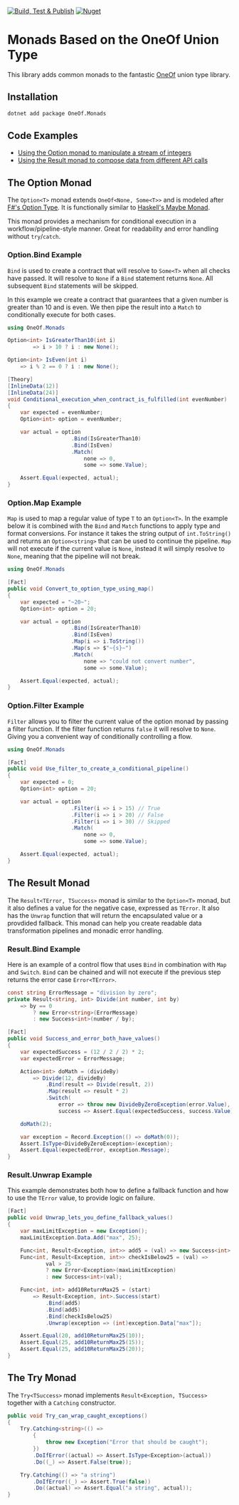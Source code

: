 [![Build, Test & Publish](https://github.com/svan-jansson/OneOf.Monads/actions/workflows/build-test-publish.yml/badge.svg)](https://github.com/svan-jansson/OneOf.Monads/actions/workflows/build-test-publish.yml) [![Nuget](https://img.shields.io/nuget/v/OneOf.Monads)](https://www.nuget.org/packages/OneOf.Monads/)

# Monads Based on the OneOf Union Type

This library adds common monads to the fantastic [OneOf](https://github.com/mcintyre321/OneOf) union type library.

## Installation

```bash
dotnet add package OneOf.Monads
```

## Code Examples

- [Using the Option monad to manipulate a stream of integers](examples/option-examples/Program.cs)
- [Using the Result monad to compose data from different API calls](examples/result-examples/Program.cs)

## The Option Monad

The `Option<T>` monad extends `OneOf<None, Some<T>>` and is modeled after [F#'s Option Type](https://docs.microsoft.com/en-us/dotnet/fsharp/language-reference/options). It is functionally similar to [Haskell's Maybe Monad](https://wiki.haskell.org/Maybe).

This monad provides a mechanism for conditional execution in a workflow/pipeline-style manner. Great for readability and error handling without `try`/`catch`.

### Option.Bind Example

`Bind` is used to create a contract that will resolve to `Some<T>` when all checks have passed. It will resolve to `None` if a `Bind` statement returns `None`. All subsequent `Bind` statements will be skipped.

In this example we create a contract that guarantees that a given number is greater than 10 and is even. We then pipe the result into a `Match` to conditionally execute for both cases.

```csharp
using OneOf.Monads

Option<int> IsGreaterThan10(int i)
        => i > 10 ? i : new None();

Option<int> IsEven(int i)
    => i % 2 == 0 ? i : new None();

[Theory]
[InlineData(12)]
[InlineData(24)]
void Conditional_execution_when_contract_is_fulfilled(int evenNumber)
{
    var expected = evenNumber;
    Option<int> option = evenNumber;

    var actual = option
                    .Bind(IsGreaterThan10)
                    .Bind(IsEven)
                    .Match(
                        none => 0,
                        some => some.Value);

    Assert.Equal(expected, actual);
}
```

### Option.Map Example

`Map` is used to map a regular value of type `T` to an `Option<T>`. In the example below it is combined with the `Bind` and `Match` functions to apply type and format conversions. For instance it takes the string output of `int.ToString()` and returns an `Option<string>` that can be used to continue the pipeline. `Map` will not execute if the current value is `None`, instead it will simply resolve to `None`, meaning that the pipeline will not break.

```csharp
using OneOf.Monads

[Fact]
public void Convert_to_option_type_using_map()
{
    var expected = "~20~";
    Option<int> option = 20;

    var actual = option
                    .Bind(IsGreaterThan10)
                    .Bind(IsEven)
                    .Map(i => i.ToString())
                    .Map(s => $"~{s}~")
                    .Match(
                        none => "could not convert number",
                        some => some.Value);

    Assert.Equal(expected, actual);
}
```

### Option.Filter Example

`Filter` allows you to filter the current value of the option monad by passing a filter function. If the filter function returns `false` it will resolve to `None`. Giving you a convenient way of conditionally controlling a flow.

```csharp
using OneOf.Monads

[Fact]
public void Use_filter_to_create_a_conditional_pipeline()
{
    var expected = 0;
    Option<int> option = 20;

    var actual = option
                    .Filter(i => i > 15) // True
                    .Filter(i => i > 20) // False
                    .Filter(i => i > 30) // Skipped
                    .Match(
                        none => 0,
                        some => some.Value);

    Assert.Equal(expected, actual);
}
```

## The Result Monad

The `Result<TError, TSuccess>` monad is similar to the `Option<T>` monad, but it also defines a value for the negative case, expressed as `TError`. It also has the `Unwrap` function that will return the encapsulated value or a provdided fallback. This monad can help you create readable data transformation pipelines and monadic error handling.

### Result.Bind Example

Here is an example of a control flow that uses `Bind` in combination with `Map` and `Switch`. `Bind` can be chained and will not execute if the previous step returns the error case `Error<TError>`.

```csharp
const string ErrorMessage = "division by zero";
private Result<string, int> Divide(int number, int by)
    => by == 0
        ? new Error<string>(ErrorMessage)
        : new Success<int>(number / by);

[Fact]
public void Success_and_error_both_have_values()
{
    var expectedSuccess = (12 / 2 / 2) * 2;
    var expectedError = ErrorMessage;

    Action<int> doMath = (divideBy)
        => Divide(12, divideBy)
            .Bind(result => Divide(result, 2))
            .Map(result => result * 2)
            .Switch(
                error => throw new DivideByZeroException(error.Value),
                success => Assert.Equal(expectedSuccess, success.Value));

    doMath(2);

    var exception = Record.Exception(() => doMath(0));
    Assert.IsType<DivideByZeroException>(exception);
    Assert.Equal(expectedError, exception.Message);
}
```

### Result.Unwrap Example

This example demonstrates both how to define a fallback function and how to use the `TError` value, to provide logic on failure.

```csharp
[Fact]
public void Unwrap_lets_you_define_fallback_values()
{
    var maxLimitException = new Exception();
    maxLimitException.Data.Add("max", 25);

    Func<int, Result<Exception, int>> add5 = (val) => new Success<int>(val + 5);
    Func<int, Result<Exception, int>> checkIsBelow25 = (val) =>
            val > 25
            ? new Error<Exception>(maxLimitException)
            : new Success<int>(val);

    Func<int, int> add10ReturnMax25 = (start)
        => Result<Exception, int>.Success(start)
            .Bind(add5)
            .Bind(add5)
            .Bind(checkIsBelow25)
            .Unwrap(exception => (int)exception.Data["max"]);

    Assert.Equal(20, add10ReturnMax25(10));
    Assert.Equal(25, add10ReturnMax25(15));
    Assert.Equal(25, add10ReturnMax25(20));
}
```

## The Try Monad

The `Try<TSuccess>` monad implements `Result<Exception, TSuccess>` together with a `Catching` constructor.

```csharp
public void Try_can_wrap_caught_exceptions()
{
    Try.Catching<string>(() =>
        {
            throw new Exception("Error that should be caught");
        })
        .DoIfError((actual) => Assert.IsType<Exception>(actual))
        .Do((_) => Assert.False(true));

    Try.Catching(() => "a string")
        .DoIfError((_) => Assert.True(false))
        .Do((actual) => Assert.Equal("a string", actual));
}
```
